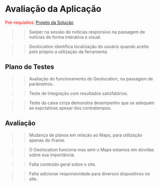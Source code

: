 # Avaliação da Aplicação

<span style="color:red">Pré-requisitos: <a href="6-Implementação.md"> Projeto da Solução</a></span>

>> Swiper na sessão de notícias responsivo na passagem de notícias de forma interativa e visual.

>> Geolocation identifica localização do usuário quando aceito pelo próprio a utilização da ferramenta.

## Plano de Testes

>> Avaliação do funcionamento do Geolocation, na passagem de parâmetros.

>> Teste de Integração com resultados satisfatórios.

>> Teste da caixa cinza demonstra desempenho que se adequam as expctativas apesar dos contratempos.

## Avaliação

>> Mudança de planos em relação ao Maps, para utilização apenas do iframe.

>> O Geolocation funciona mas sem o Maps estamos em dúvidas sobre sua importância.

>> Falta conteúdo geral sobre o site.

>> Falta adicionar responsividade para diversos dispositivos no site.

